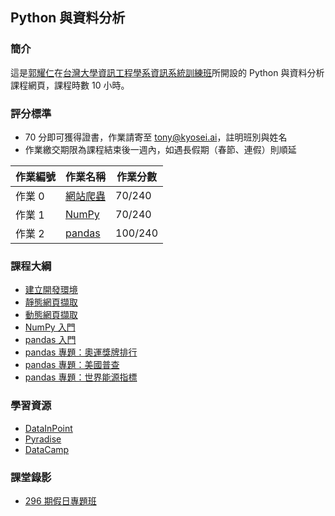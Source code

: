 ## Python 與資料分析

### 簡介

這是[郭耀仁](https://www.facebook.com/yaojen.kuo.1)在[台灣大學資訊工程學系資訊系統訓練班](https://www.csie.ntu.edu.tw/train/)所開設的 Python 與資料分析課程網頁，課程時數 10 小時。

### 評分標準

- 70 分即可獲得證書，作業請寄至 tony@kyosei.ai，註明班別與姓名
- 作業繳交期限為課程結束後一週內，如遇長假期（春節、連假）則順延

|作業編號|作業名稱|作業分數|
|-------|------|-------|
|作業 0|[網站爬蟲](http://yaojenkuo.io/py4da/dynamic_scraper.slides.html#/4)|70/240|
|作業 1|[NumPy](http://yaojenkuo.io/py4da/intro_2_numpy.slides.html#/11)|70/240|
|作業 2|[pandas](http://yaojenkuo.io/py4da/pandas_energy_indicator.slides.html#/2)|100/240|

### 課程大綱

- [建立開發環境](https://yaojenkuo.github.io/py4da/dev_env.slides.html)
- [靜態網頁擷取](https://yaojenkuo.github.io/py4da/static_scraper.slides.html)
- [動態網頁擷取](https://yaojenkuo.github.io/py4da/dynamic_scraper.slides.html)
- [NumPy 入門](https://yaojenkuo.github.io/py4da/intro_2_numpy.slides.html)
- [pandas 入門](https://yaojenkuo.github.io/py4da/pandas_intro.slides.html)
- [pandas 專題：奧運獎牌排行](https://yaojenkuo.github.io/py4da/pandas_olympic.slides.html)
- [pandas 專題：美國普查](https://yaojenkuo.github.io/py4da/pandas_us_census.slides.html)
- [pandas 專題：世界能源指標](https://yaojenkuo.github.io/py4da/pandas_energy_indicator.slides.html)

### 學習資源

- [DataInPoint](https://www.facebook.com/datainpoint)
- [Pyradise](https://www.facebook.com/pyradise.geek)
- [DataCamp](https://www.datacamp.com/courses/tech:python?tap_a=5644-dce66f&tap_s=194899-1fb421)

### 課堂錄影

- [296 期假日專題班](https://www.youtube.com/playlist?list=PLEq7iw5uOtuXT7oIDBpC-P4Rg155hi_sD)